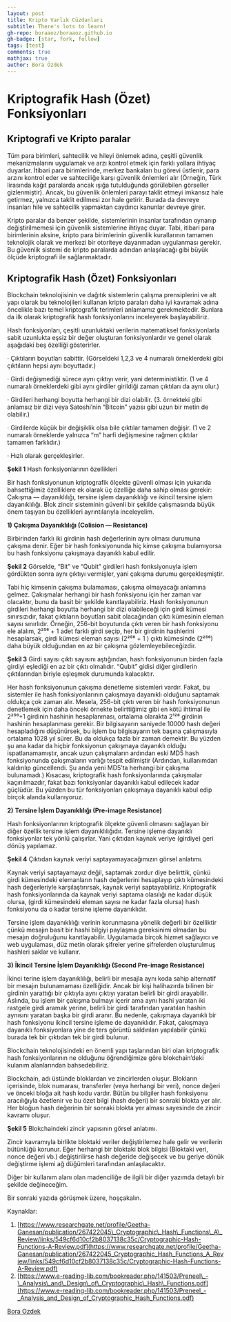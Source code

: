 ```yaml
---
layout: post
title: Kripto Varlık Cüzdanları
subtitle: There's lots to learn!
gh-repo: boraaoz/boraaoz.github.io
gh-badge: [star, fork, follow]
tags: [test]
comments: true
mathjax: true
author: Bora Özdek
---
```


Kriptografik Hash (Özet) Fonksiyonlar**ı**
==========================================

**Kriptografi ve Kripto paralar**
---------------------------------

Tüm para birimleri, sahtecilik ve hileyi önlemek adına, çeşitli güvenlik mekanizmalarını uygulamak ve arzı kontrol etmek için farklı yollara ihtiyaç duyarlar. İtibari para birimlerinde, merkez bankaları bu görevi üstlenir, para arzını kontrol eder ve sahteciliğe karşı güvenlik önlemleri alır (Örneğin, Türk lirasında kağıt paralarda ancak ışığa tutulduğunda görülebilen görseller gizlenmiştir). Ancak, bu güvenlik önlemleri parayı taklit etmeyi imkansız hale getirmez, yalnızca taklit edilmesi zor hale getirir. Burada da devreye insanları hile ve sahtecilik yapmaktan caydırıcı kanunlar devreye girer.

Kripto paralar da benzer şekilde, sistemlerinin insanlar tarafından oynanıp değiştirilmemesi için güvenlik sistemlerine ihtiyaç duyar. Tabi, itibari para birimlerinin aksine, kripto para birimlerinin güvenlik kurallarının tamamen teknolojik olarak ve merkezi bir otoriteye dayanmadan uygulanması gerekir. Bu güvenlik sistemi de kripto paralarda adından anlaşılacağı gibi büyük ölçüde kriptografi ile sağlanmaktadır.

**Kriptografik Hash (Özet) Fonksiyonları**
------------------------------------------

Blockchain teknolojisinin ve dağıtık sistemlerin çalışma prensiplerini ve alt yapı olarak bu teknolojileri kullanan kripto paraları daha iyi kavramak adına öncelikle bazı temel kriptografik terimleri anlamamız gerekmektedir. Bunlara da ilk olarak kriptografik hash fonksiyonlarını inceleyerek başlayabiliriz.

Hash fonksiyonları, çeşitli uzunluktaki verilerin matematiksel fonksiyonlarla sabit uzunlukta eşsiz bir değer oluşturan fonksiyonlardır ve genel olarak aşağıdaki beş özelliği gösterirler.

· Çıktıların boyutları sabittir. (Görseldeki 1,2,3 ve 4 numaralı örneklerdeki gibi çıktıların hepsi aynı boyuttadır.)

· Girdi değişmediği sürece aynı çıktıyı verir, yani deterministiktir. (1 ve 4 numaralı örneklerdeki gibi aynı girdiler girildiği zaman çıktıları da aynı olur.)

· Girdileri herhangi boyutta herhangi bir dizi olabilir. (3. örnekteki gibi anlamsız bir dizi veya Satoshi’nin “Bitcoin” yazısı gibi uzun bir metin de olabilir.)

· Girdilerde küçük bir değişiklik olsa bile çıktılar tamamen değişir. (1 ve 2 numaralı örneklerde yalnızca “m” harfi değişmesine rağmen çıktılar tamamen farklıdır.)

· Hızlı olarak gerçekleşirler.

**Şekil 1** Hash fonksiyonlarının özellikleri

Bir hash fonksiyonunun kriptografik ölçekte güvenli olması için yukarıda bahsettiğimiz özelliklere ek olarak üç özelliğe daha sahip olması gerekir: Çakışma — dayanıklılığı, tersine işlem dayanıklılığı ve ikincil tersine işlem dayanıklılığı. Blok zincir sisteminin güvenli bir şekilde çalışmasında büyük önem taşıyan bu özellikleri ayrıntılarıyla inceleyelim.

**1)** **Çakışma Dayanıklılığı (Colision — Resistance)**

Birbirinden farklı iki girdinin hash değerlerinin aynı olması durumuna çakışma denir. Eğer bir hash fonksiyonunda hiç kimse çakışma bulamıyorsa bu hash fonksiyonu çakışmaya dayanıklı kabul edilir.

**Şekil 2** Görselde, “Bit” ve “Qubit” girdileri hash fonksiyonuyla işlem gördükten sonra aynı çıktıyı vermişler, yani çakışma durumu gerçekleşmiştir.

Tabi hiç kimsenin çakışma bulamaması, çakışma olmayacağı anlamına gelmez. Çakışmalar herhangi bir hash fonksiyonu için her zaman var olacaktır, bunu da basit bir şekilde kanıtlayabiliriz. Hash fonksiyonunun girdileri herhangi boyutta herhangi bir dizi olabileceği için girdi kümesi sınırsızıdır, fakat çıktıların boyutları sabit olacağından çıktı kümesinin eleman sayısı sınırlıdır. Örneğin, 256-bit boyutunda çıktı veren bir hash fonksiyonu ele alalım, 2²⁵⁶ + 1 adet farklı girdi seçip, her bir girdinin hashlerini hesaplarsak, girdi kümesi eleman sayısı (2²⁵⁶ + 1 ) çıktı kümesinde (2²⁵⁶) daha büyük olduğundan en az bir çakışma gözlemleyebileceğizdir.

**Şekil 3** Girdi sayısı çıktı sayısını aştığından, hash fonksiyonunun birden fazla girdiyi eşlediği en az bir çıktı olmalıdır. “Qubit” gidisi diğer girdilerin çıktılarından biriyle eşleşmek durumunda kalacaktır.

Her hash fonksiyonunun çakışma denetleme sistemleri vardır. Fakat, bu sistemler ile hash fonksiyonlarının çakışmaya dayanıklı olduğunu saptamak oldukça çok zaman alır. Mesela, 256-bit çıktı veren bir hash fonksiyonunun denetlemek için daha önceki örnekte belirttiğimiz gibi en kötü ihtimal ile 2²⁵⁶+1 girdinin hashinin hesaplanması, ortalama olarakta 2¹²⁸ girdinin hashinin hesaplanması gerekir. Bir bilgisayarın saniyede 10000 hash değeri hesapladığını düşünürsek, bu işlem bu bilgisayarın tek başına çalışmasıyla ortalama 1028 yıl sürer. Bu da oldukça fazla bir zaman demektir. Bu yüzden şu ana kadar da hiçbir fonksiyonun çakışmaya dayanıklı olduğu ispatlanamamıştır, ancak uzun çalışmaların ardından eski MD5 hash fonksiyonunda çakışmaların varlığı tespit edilmiştir (Ardından, kullanımdan kaldırılıp güncellendi. Şu anda yeni MD5’ta herhangi bir çakışma bulunamadı.) Kısacası, kriptografik hash fonksiyonlarında çakışmalar kaçınılmazdır, fakat bazı fonksiyonlar dayanıklı kabul edilecek kadar güçlüdür. Bu yüzden bu tür fonksiyonları çakışmaya dayanıklı kabul edip birçok alanda kullanıyoruz.

**2)** **Tersine İşlem Dayanıklılığı (Pre-image Resistance)**

Hash fonksiyonlarının kriptografik ölçekte güvenli olmasını sağlayan bir diğer özellik tersine işlem dayanıklılığıdır. Tersine işleme dayanıklı fonksiyonlar tek yönlü çalışırlar. Yani çıktıdan kaynak veriye (girdiye) geri dönüş yapılamaz.

**Şekil 4** Çıktıdan kaynak veriyi saptayamayacağımızın görsel anlatımı.

Kaynak veriyi saptayamayız değil, saptamak zordur diye belirttik, çünkü girdi kümesindeki elemanların hash değerlerini hesaplayıp çıktı kümesindeki hash değerleriyle karşılaştırırsak, kaynak veriyi saptayabiliriz. Kriptografik hash fonksiyonlarında da kaynak veriyi saptama olasılığı ne kadar düşük olursa, (girdi kümesindeki eleman sayısı ne kadar fazla olursa) hash fonksiyonu da o kadar tersine işleme dayanıklıdır.

Tersine işlem dayanıklılığı verinin korunmasına yönelik değerli bir özelliktir çünkü mesajın basit bir hashi bilgiyi paylaşma gereksinimi olmadan bu mesajın doğruluğunu kanıtlayabilir. Uygulamada birçok hizmet sağlayıcı ve web uygulaması, düz metin olarak şifreler yerine şifrelerden oluşturulmuş hashleri saklar ve kullanır.

**3)** **İkincil Tersine İşlem Dayanıklılığı (Second Pre-image Resistance)**

İkinci terine işlem dayanıklılığı, belirli bir mesajla aynı koda sahip alternatif bir mesajın bulunamaması özelliğidir. Ancak bir kişi halihazırda bilinen bir girdinin yarattığı bir çıktıyla aynı çıktıyı yaratan belirli bir girdi arayabilir. Aslında, bu işlem bir çakışma bulmayı içerir ama aynı hashi yaratan iki rastgele girdi aramak yerine, belirli bir girdi tarafından yaratılan hashin aynısını yaratan başka bir girdi aranır. Bu nedenle, çakışmaya dayanıklı bir hash fonksiyonu ikincil tersine işleme de dayanıklıdır. Fakat, çakışmaya dayanıklı fonksiyonlara yine de ters görüntü saldırıları yapılabilir çünkü burada tek bir çıktıdan tek bir girdi bulunur.

Blockchain teknolojisindeki en önemli yapı taşlarından biri olan kriptografik hash fonksiyonlarının ne olduğunu öğrendiğimize göre blokchain’deki kulanım alanlarından bahsedebiliriz.

Blockchain, adı üstünde bloklardan ve zincirlerden oluşur. Blokların içerisinde, blok numarası, transferler (veya herhangi bir veri), nonce değeri ve önceki bloğa ait hash kodu vardır. Bütün bu bilgiler hash fonksiyonu aracılığıyla özetlenir ve bu özet bilgi (hash değeri) bir sonraki blokta yer alır. Her bloğun hash değerinin bir sonraki blokta yer alması sayesinde de zincir kavramı oluşur.

**Şekil 5** Blokchaindeki zincir yapısının görsel anlatımı.

Zincir kavramıyla birlikte bloktaki veriler değiştirilemez hale gelir ve verilerin bütünlüğü korunur. Eğer herhangi bir bloktaki blok bilgisi (Bloktaki veri, nonce değeri vb.) değiştirilirse hash değeride değişecek ve bu geriye dönük değiştirme işlemi ağ düğümleri tarafından anlaşılacaktır.

Diğer bir kullanım alanı olan madenciliğe de ilgili bir diğer yazımda detaylı bir şekilde değineceğim.

Bir sonraki yazıda görüşmek üzere, hoşçakalın.

Kaynaklar:

1.  [https://www.researchgate.net/profile/Geetha-Ganesan/publication/267422045\_Cryptographic\_Hash\_Functions\_A\_Review/links/549cf6d10cf2b8037138c35c/Cryptographic-Hash-Functions-A-Review.pdf](https://www.researchgate.net/profile/Geetha-Ganesan/publication/267422045_Cryptographic_Hash_Functions_A_Review/links/549cf6d10cf2b8037138c35c/Cryptographic-Hash-Functions-A-Review.pdf)
2.  [https://www.e-reading-lib.com/bookreader.php/141503/Preneel\_-\_Analysis\_and\_Design\_of\_Cryptographic\_Hash\_Functions.pdf](https://www.e-reading-lib.com/bookreader.php/141503/Preneel_-_Analysis_and_Design_of_Cryptographic_Hash_Functions.pdf)

[Bora Ozdek](https://twitter.com/boraaoz)
